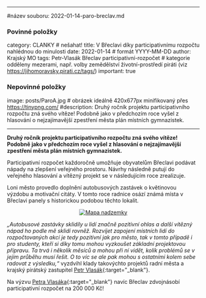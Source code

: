 
---
#název souboru: 2022-01-14-paro-breclav.md
### Povinné položky ###

category: CLANKY   # nešahat!
title: V Břeclavi díky participativnímu rozpočtu nahlédnou do minulosti
date: 2022-01-14   # formát YYYY-MM-DD
author: Krajský MO
tags: Petr-Vlasák Břeclav participativní-rozpočet  # kategorie odděleny mezerami, např. volby zemědělství životní-prostředí piráti (viz https://jihomoravsky.pirati.cz/tags/)
important: true

### Nepovinné položky ###
image: posts/ParoA.jpg # obrázek ideálně 420x677px minifikovaný přes https://tinypng.com/
#description: Druhý ročník projektu participativního rozpočtu zná svého vítěze! Podobně jako v předchozím roce vyšel z hlasování o nejzajímavější zpestření města plán místních gymnazistek.

---

**Druhý ročník projektu participativního rozpočtu zná svého vítěze! Podobně jako v předchozím roce vyšel z hlasování o nejzajímavější zpestření města plán místních gymnazistek.**

Participativní rozpočet každoročně umožňuje obyvatelům Břeclavi podávat nápady na zlepšení veřejného prostoru. Návrhy následně putují do veřejného hlasování a vítězný projekt se v následujícím roce zrealizuje. 

Loni město provedlo doplnění autobusových zastávek o květinovou výzdobu a motivační citáty. V tomto roce radnice osází známá místa v Břeclavi panely s historickou podobou těchto lokalit. 


<div style="text-align:center"><a href="https://a.pirati.cz/jihomoravsky/img/posts/ParoB.jpg" target="_blank">
<img src="https://a.pirati.cz/jihomoravsky/img/posts/ParoB.jpg" alt="Mapa nadzemky">

</a></div>


*„Autobusové zastávky sklidily u lidí značně pozitivní ohlas a další vítězný nápad ho podle mě sklidí rovněž. Rozvíjet zapojení místních lidí do rozpočtovaných akcí je tedy pozitivní jak pro město, tak v tomto případě i pro studenty, kteří si díky tomu mohou vyzkoušet základní projektovou přípravu. Ta trvá i několik měsíců a mohou při ní vidět, kolik problémů se v jejím průběhu musí řešit. O to víc se ale pak mohou s ostatními kolem sebe radovat z výsledku,“* vyzdvihl klady takovýchto projektů radní města a krajský pirátský zastupitel [Petr Vlasák](https://jihomoravsky.pirati.cz/lide/petr-vlasak/){:target="_blank"}.

Na výzvu [Petra Vlasáka](https://jihomoravsky.pirati.cz/lide/petr-vlasak/){:target="_blank"} navíc Břeclav zdvojnásobí participativní rozpočet na 200 000 Kč! 
